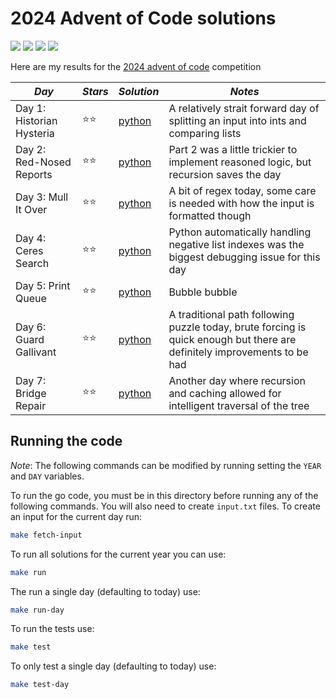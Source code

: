 # 2024 Advent of Code solutions

![](https://img.shields.io/badge/tests%20passed%20🐍-10/10-success)
![](https://img.shields.io/badge/day%20📅-6-blue)
![](https://img.shields.io/badge/stars%20⭐-12-yellow)
![](https://img.shields.io/badge/days%20completed-6-red)

Here are my results for the [2024 advent of code](https://adventofcode.com/2024) competition

| _Day_                     | _Stars_ | _Solution_       | _Notes_                                                                                                                  |
| ------------------------- | ------- | ---------------- | ------------------------------------------------------------------------------------------------------------------------ |
| Day 1: Historian Hysteria | ⭐⭐    | [python](day01/) | A relatively strait forward day of splitting an input into ints and comparing lists                                      |
| Day 2: Red-Nosed Reports  | ⭐⭐    | [python](day02/) | Part 2 was a little trickier to implement reasoned logic, but recursion saves the day                                    |
| Day 3: Mull It Over       | ⭐⭐    | [python](day03/) | A bit of regex today, some care is needed with how the input is formatted though                                         |
| Day 4: Ceres Search       | ⭐⭐    | [python](day04/) | Python automatically handling negative list indexes was the biggest debugging issue for this day                         |
| Day 5: Print Queue        | ⭐⭐    | [python](day05/) | Bubble bubble                                                                                                            |
| Day 6: Guard Gallivant    | ⭐⭐    | [python](day06/) | A traditional path following puzzle today, brute forcing is quick enough but there are definitely improvements to be had |
| Day 7: Bridge Repair      | ⭐⭐    | [python](day07/) | Another day where recursion and caching allowed for intelligent traversal of the tree                                    |

## Running the code

_Note_: The following commands can be modified by running setting the `YEAR` and `DAY` variables.

To run the go code, you must be in this directory before running any of the following commands. You will also need to create `input.txt` files. To create an input for the current day run:

```bash
make fetch-input
```

To run all solutions for the current year you can use:

```bash
make run
```

The run a single day (defaulting to today) use:

```bash
make run-day
```

To run the tests use:

```bash
make test
```

To only test a single day (defaulting to today) use:

```bash
make test-day
```
